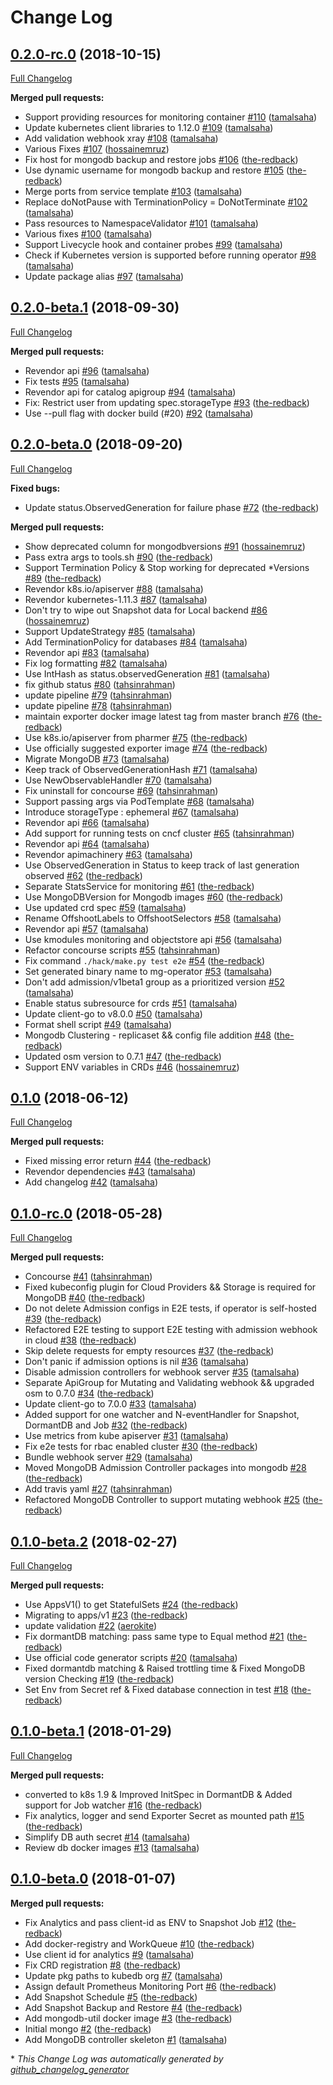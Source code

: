 # Change Log

## [0.2.0-rc.0](https://github.com/kubedb/mongodb/tree/0.2.0-rc.0) (2018-10-15)
[Full Changelog](https://github.com/kubedb/mongodb/compare/0.2.0-beta.1...0.2.0-rc.0)

**Merged pull requests:**

- Support providing resources for monitoring container [\#110](https://github.com/kubedb/mongodb/pull/110) ([tamalsaha](https://github.com/tamalsaha))
- Update kubernetes client libraries to 1.12.0 [\#109](https://github.com/kubedb/mongodb/pull/109) ([tamalsaha](https://github.com/tamalsaha))
- Add validation webhook xray [\#108](https://github.com/kubedb/mongodb/pull/108) ([tamalsaha](https://github.com/tamalsaha))
- Various Fixes [\#107](https://github.com/kubedb/mongodb/pull/107) ([hossainemruz](https://github.com/hossainemruz))
- Fix host for mongodb backup and restore jobs [\#106](https://github.com/kubedb/mongodb/pull/106) ([the-redback](https://github.com/the-redback))
- Use dynamic username for mongodb backup and restore [\#105](https://github.com/kubedb/mongodb/pull/105) ([the-redback](https://github.com/the-redback))
- Merge ports from service template [\#103](https://github.com/kubedb/mongodb/pull/103) ([tamalsaha](https://github.com/tamalsaha))
- Replace doNotPause with TerminationPolicy = DoNotTerminate [\#102](https://github.com/kubedb/mongodb/pull/102) ([tamalsaha](https://github.com/tamalsaha))
- Pass resources to NamespaceValidator [\#101](https://github.com/kubedb/mongodb/pull/101) ([tamalsaha](https://github.com/tamalsaha))
- Various fixes [\#100](https://github.com/kubedb/mongodb/pull/100) ([tamalsaha](https://github.com/tamalsaha))
- Support Livecycle hook and container probes [\#99](https://github.com/kubedb/mongodb/pull/99) ([tamalsaha](https://github.com/tamalsaha))
- Check if Kubernetes version is supported before running operator [\#98](https://github.com/kubedb/mongodb/pull/98) ([tamalsaha](https://github.com/tamalsaha))
- Update package alias [\#97](https://github.com/kubedb/mongodb/pull/97) ([tamalsaha](https://github.com/tamalsaha))

## [0.2.0-beta.1](https://github.com/kubedb/mongodb/tree/0.2.0-beta.1) (2018-09-30)
[Full Changelog](https://github.com/kubedb/mongodb/compare/0.2.0-beta.0...0.2.0-beta.1)

**Merged pull requests:**

- Revendor api [\#96](https://github.com/kubedb/mongodb/pull/96) ([tamalsaha](https://github.com/tamalsaha))
- Fix tests [\#95](https://github.com/kubedb/mongodb/pull/95) ([tamalsaha](https://github.com/tamalsaha))
- Revendor api for catalog apigroup [\#94](https://github.com/kubedb/mongodb/pull/94) ([tamalsaha](https://github.com/tamalsaha))
- Fix: Restrict user from updating spec.storageType [\#93](https://github.com/kubedb/mongodb/pull/93) ([the-redback](https://github.com/the-redback))
- Use --pull flag with docker build \(\#20\) [\#92](https://github.com/kubedb/mongodb/pull/92) ([tamalsaha](https://github.com/tamalsaha))

## [0.2.0-beta.0](https://github.com/kubedb/mongodb/tree/0.2.0-beta.0) (2018-09-20)
[Full Changelog](https://github.com/kubedb/mongodb/compare/0.1.0...0.2.0-beta.0)

**Fixed bugs:**

- Update status.ObservedGeneration for failure phase [\#72](https://github.com/kubedb/mongodb/pull/72) ([the-redback](https://github.com/the-redback))

**Merged pull requests:**

- Show deprecated column for mongodbversions [\#91](https://github.com/kubedb/mongodb/pull/91) ([hossainemruz](https://github.com/hossainemruz))
- Pass extra args to tools.sh [\#90](https://github.com/kubedb/mongodb/pull/90) ([the-redback](https://github.com/the-redback))
-  Support Termination Policy & Stop working for deprecated \*Versions [\#89](https://github.com/kubedb/mongodb/pull/89) ([the-redback](https://github.com/the-redback))
- Revendor k8s.io/apiserver [\#88](https://github.com/kubedb/mongodb/pull/88) ([tamalsaha](https://github.com/tamalsaha))
- Revendor kubernetes-1.11.3 [\#87](https://github.com/kubedb/mongodb/pull/87) ([tamalsaha](https://github.com/tamalsaha))
- Don't try to wipe out Snapshot data for Local backend [\#86](https://github.com/kubedb/mongodb/pull/86) ([hossainemruz](https://github.com/hossainemruz))
- Support UpdateStrategy [\#85](https://github.com/kubedb/mongodb/pull/85) ([tamalsaha](https://github.com/tamalsaha))
- Add TerminationPolicy for databases [\#84](https://github.com/kubedb/mongodb/pull/84) ([tamalsaha](https://github.com/tamalsaha))
- Revendor api [\#83](https://github.com/kubedb/mongodb/pull/83) ([tamalsaha](https://github.com/tamalsaha))
- Fix log formatting [\#82](https://github.com/kubedb/mongodb/pull/82) ([tamalsaha](https://github.com/tamalsaha))
- Use IntHash as status.observedGeneration [\#81](https://github.com/kubedb/mongodb/pull/81) ([tamalsaha](https://github.com/tamalsaha))
- fix github status [\#80](https://github.com/kubedb/mongodb/pull/80) ([tahsinrahman](https://github.com/tahsinrahman))
- update pipeline [\#79](https://github.com/kubedb/mongodb/pull/79) ([tahsinrahman](https://github.com/tahsinrahman))
- update pipeline [\#78](https://github.com/kubedb/mongodb/pull/78) ([tahsinrahman](https://github.com/tahsinrahman))
- maintain exporter docker image latest tag from master branch [\#76](https://github.com/kubedb/mongodb/pull/76) ([the-redback](https://github.com/the-redback))
- Use k8s.io/apiserver from pharmer [\#75](https://github.com/kubedb/mongodb/pull/75) ([the-redback](https://github.com/the-redback))
-  Use officially suggested exporter image [\#74](https://github.com/kubedb/mongodb/pull/74) ([the-redback](https://github.com/the-redback))
- Migrate MongoDB [\#73](https://github.com/kubedb/mongodb/pull/73) ([tamalsaha](https://github.com/tamalsaha))
- Keep track of ObservedGenerationHash [\#71](https://github.com/kubedb/mongodb/pull/71) ([tamalsaha](https://github.com/tamalsaha))
- Use NewObservableHandler [\#70](https://github.com/kubedb/mongodb/pull/70) ([tamalsaha](https://github.com/tamalsaha))
- Fix uninstall for concourse [\#69](https://github.com/kubedb/mongodb/pull/69) ([tahsinrahman](https://github.com/tahsinrahman))
- Support passing args via PodTemplate [\#68](https://github.com/kubedb/mongodb/pull/68) ([tamalsaha](https://github.com/tamalsaha))
- Introduce storageType : ephemeral [\#67](https://github.com/kubedb/mongodb/pull/67) ([tamalsaha](https://github.com/tamalsaha))
- Revendor api [\#66](https://github.com/kubedb/mongodb/pull/66) ([tamalsaha](https://github.com/tamalsaha))
- Add support for running tests on cncf cluster [\#65](https://github.com/kubedb/mongodb/pull/65) ([tahsinrahman](https://github.com/tahsinrahman))
- Revendor api [\#64](https://github.com/kubedb/mongodb/pull/64) ([tamalsaha](https://github.com/tamalsaha))
- Revendor apimachinery [\#63](https://github.com/kubedb/mongodb/pull/63) ([tamalsaha](https://github.com/tamalsaha))
- Use ObservedGeneration in Status to keep track of last generation observed [\#62](https://github.com/kubedb/mongodb/pull/62) ([the-redback](https://github.com/the-redback))
- Separate StatsService for monitoring [\#61](https://github.com/kubedb/mongodb/pull/61) ([the-redback](https://github.com/the-redback))
- Use MongoDBVersion for Mongodb images [\#60](https://github.com/kubedb/mongodb/pull/60) ([the-redback](https://github.com/the-redback))
- Use updated crd spec [\#59](https://github.com/kubedb/mongodb/pull/59) ([tamalsaha](https://github.com/tamalsaha))
- Rename OffshootLabels to OffshootSelectors [\#58](https://github.com/kubedb/mongodb/pull/58) ([tamalsaha](https://github.com/tamalsaha))
- Revendor api [\#57](https://github.com/kubedb/mongodb/pull/57) ([tamalsaha](https://github.com/tamalsaha))
- Use kmodules monitoring and objectstore api [\#56](https://github.com/kubedb/mongodb/pull/56) ([tamalsaha](https://github.com/tamalsaha))
- Refactor concourse scripts [\#55](https://github.com/kubedb/mongodb/pull/55) ([tahsinrahman](https://github.com/tahsinrahman))
- Fix command `./hack/make.py test e2e` [\#54](https://github.com/kubedb/mongodb/pull/54) ([the-redback](https://github.com/the-redback))
- Set generated binary name to mg-operator [\#53](https://github.com/kubedb/mongodb/pull/53) ([tamalsaha](https://github.com/tamalsaha))
- Don't add admission/v1beta1 group as a prioritized version [\#52](https://github.com/kubedb/mongodb/pull/52) ([tamalsaha](https://github.com/tamalsaha))
- Enable status subresource for crds [\#51](https://github.com/kubedb/mongodb/pull/51) ([tamalsaha](https://github.com/tamalsaha))
- Update client-go to v8.0.0 [\#50](https://github.com/kubedb/mongodb/pull/50) ([tamalsaha](https://github.com/tamalsaha))
- Format shell script [\#49](https://github.com/kubedb/mongodb/pull/49) ([tamalsaha](https://github.com/tamalsaha))
- Mongodb Clustering - replicaset && config file addition [\#48](https://github.com/kubedb/mongodb/pull/48) ([the-redback](https://github.com/the-redback))
-  Updated osm version to 0.7.1 [\#47](https://github.com/kubedb/mongodb/pull/47) ([the-redback](https://github.com/the-redback))
- Support ENV variables in CRDs [\#46](https://github.com/kubedb/mongodb/pull/46) ([hossainemruz](https://github.com/hossainemruz))

## [0.1.0](https://github.com/kubedb/mongodb/tree/0.1.0) (2018-06-12)
[Full Changelog](https://github.com/kubedb/mongodb/compare/0.1.0-rc.0...0.1.0)

**Merged pull requests:**

- Fixed missing error return [\#44](https://github.com/kubedb/mongodb/pull/44) ([the-redback](https://github.com/the-redback))
- Revendor dependencies [\#43](https://github.com/kubedb/mongodb/pull/43) ([tamalsaha](https://github.com/tamalsaha))
- Add changelog [\#42](https://github.com/kubedb/mongodb/pull/42) ([tamalsaha](https://github.com/tamalsaha))

## [0.1.0-rc.0](https://github.com/kubedb/mongodb/tree/0.1.0-rc.0) (2018-05-28)
[Full Changelog](https://github.com/kubedb/mongodb/compare/0.1.0-beta.2...0.1.0-rc.0)

**Merged pull requests:**

- Concourse [\#41](https://github.com/kubedb/mongodb/pull/41) ([tahsinrahman](https://github.com/tahsinrahman))
- Fixed kubeconfig plugin for Cloud Providers && Storage is required for MongoDB [\#40](https://github.com/kubedb/mongodb/pull/40) ([the-redback](https://github.com/the-redback))
-  Do not delete Admission configs in E2E tests, if operator is self-hosted [\#39](https://github.com/kubedb/mongodb/pull/39) ([the-redback](https://github.com/the-redback))
-  Refactored E2E testing to support E2E testing with admission webhook in cloud [\#38](https://github.com/kubedb/mongodb/pull/38) ([the-redback](https://github.com/the-redback))
- Skip delete requests for empty resources [\#37](https://github.com/kubedb/mongodb/pull/37) ([the-redback](https://github.com/the-redback))
- Don't panic if admission options is nil [\#36](https://github.com/kubedb/mongodb/pull/36) ([tamalsaha](https://github.com/tamalsaha))
- Disable admission controllers for webhook server [\#35](https://github.com/kubedb/mongodb/pull/35) ([tamalsaha](https://github.com/tamalsaha))
-  Separate ApiGroup for Mutating and Validating webhook && upgraded osm to 0.7.0 [\#34](https://github.com/kubedb/mongodb/pull/34) ([the-redback](https://github.com/the-redback))
- Update client-go to 7.0.0 [\#33](https://github.com/kubedb/mongodb/pull/33) ([tamalsaha](https://github.com/tamalsaha))
-  Added support for one watcher and N-eventHandler for Snapshot, DormantDB and Job [\#32](https://github.com/kubedb/mongodb/pull/32) ([the-redback](https://github.com/the-redback))
- Use metrics from kube apiserver [\#31](https://github.com/kubedb/mongodb/pull/31) ([tamalsaha](https://github.com/tamalsaha))
- Fix e2e tests for rbac enabled cluster [\#30](https://github.com/kubedb/mongodb/pull/30) ([the-redback](https://github.com/the-redback))
- Bundle webhook server [\#29](https://github.com/kubedb/mongodb/pull/29) ([tamalsaha](https://github.com/tamalsaha))
-  Moved MongoDB Admission Controller packages into mongodb [\#28](https://github.com/kubedb/mongodb/pull/28) ([the-redback](https://github.com/the-redback))
- Add travis yaml [\#27](https://github.com/kubedb/mongodb/pull/27) ([tahsinrahman](https://github.com/tahsinrahman))
- Refactored MongoDB Controller to support mutating webhook [\#25](https://github.com/kubedb/mongodb/pull/25) ([the-redback](https://github.com/the-redback))

## [0.1.0-beta.2](https://github.com/kubedb/mongodb/tree/0.1.0-beta.2) (2018-02-27)
[Full Changelog](https://github.com/kubedb/mongodb/compare/0.1.0-beta.1...0.1.0-beta.2)

**Merged pull requests:**

- Use AppsV1\(\) to get StatefulSets [\#24](https://github.com/kubedb/mongodb/pull/24) ([the-redback](https://github.com/the-redback))
- Migrating to apps/v1 [\#23](https://github.com/kubedb/mongodb/pull/23) ([the-redback](https://github.com/the-redback))
- update validation [\#22](https://github.com/kubedb/mongodb/pull/22) ([aerokite](https://github.com/aerokite))
- Fix dormantDB matching: pass same type to Equal method [\#21](https://github.com/kubedb/mongodb/pull/21) ([the-redback](https://github.com/the-redback))
- Use official code generator scripts [\#20](https://github.com/kubedb/mongodb/pull/20) ([tamalsaha](https://github.com/tamalsaha))
- Fixed dormantdb matching & Raised trottling time & Fixed MongoDB version Checking [\#19](https://github.com/kubedb/mongodb/pull/19) ([the-redback](https://github.com/the-redback))
-  Set Env from Secret ref & Fixed database connection in test [\#18](https://github.com/kubedb/mongodb/pull/18) ([the-redback](https://github.com/the-redback))

## [0.1.0-beta.1](https://github.com/kubedb/mongodb/tree/0.1.0-beta.1) (2018-01-29)
[Full Changelog](https://github.com/kubedb/mongodb/compare/0.1.0-beta.0...0.1.0-beta.1)

**Merged pull requests:**

- converted to k8s 1.9 & Improved InitSpec in DormantDB &  Added support for Job watcher [\#16](https://github.com/kubedb/mongodb/pull/16) ([the-redback](https://github.com/the-redback))
- Fix analytics, logger and send Exporter Secret as mounted path [\#15](https://github.com/kubedb/mongodb/pull/15) ([the-redback](https://github.com/the-redback))
- Simplify DB auth secret [\#14](https://github.com/kubedb/mongodb/pull/14) ([tamalsaha](https://github.com/tamalsaha))
- Review db docker images [\#13](https://github.com/kubedb/mongodb/pull/13) ([tamalsaha](https://github.com/tamalsaha))

## [0.1.0-beta.0](https://github.com/kubedb/mongodb/tree/0.1.0-beta.0) (2018-01-07)
**Merged pull requests:**

- Fix Analytics and pass client-id as ENV to Snapshot Job [\#12](https://github.com/kubedb/mongodb/pull/12) ([the-redback](https://github.com/the-redback))
- Add docker-registry and WorkQueue [\#10](https://github.com/kubedb/mongodb/pull/10) ([the-redback](https://github.com/the-redback))
- Use client id for analytics [\#9](https://github.com/kubedb/mongodb/pull/9) ([tamalsaha](https://github.com/tamalsaha))
- Fix CRD registration [\#8](https://github.com/kubedb/mongodb/pull/8) ([the-redback](https://github.com/the-redback))
- Update pkg paths to kubedb org [\#7](https://github.com/kubedb/mongodb/pull/7) ([tamalsaha](https://github.com/tamalsaha))
- Assign default Prometheus Monitoring Port [\#6](https://github.com/kubedb/mongodb/pull/6) ([the-redback](https://github.com/the-redback))
- Add Snapshot Schedule [\#5](https://github.com/kubedb/mongodb/pull/5) ([the-redback](https://github.com/the-redback))
- Add Snapshot Backup and Restore [\#4](https://github.com/kubedb/mongodb/pull/4) ([the-redback](https://github.com/the-redback))
- Add mongodb-util docker image [\#3](https://github.com/kubedb/mongodb/pull/3) ([the-redback](https://github.com/the-redback))
- Initial mongo [\#2](https://github.com/kubedb/mongodb/pull/2) ([the-redback](https://github.com/the-redback))
- Add MongoDB controller skeleton [\#1](https://github.com/kubedb/mongodb/pull/1) ([tamalsaha](https://github.com/tamalsaha))



\* *This Change Log was automatically generated by [github_changelog_generator](https://github.com/skywinder/Github-Changelog-Generator)*